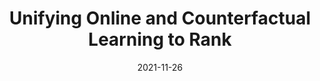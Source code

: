 ---
title: "Unifying Online and Counterfactual Learning to Rank"
collection: talks
type: "Invited Seminar Talk"
permalink: /talks/2021-11-26-twitter
venue: "Search Engines Amsterdam (SEA), University of Amsterdam (Online Event)"
date: 2021-11-26
location: "Amsterdam, The Netherlands (Online Event)"
youtube: l7kRwcppfFc
slides: /files/slides/2021-wsdm.pdf
publication: /publication/2021-unifying
---